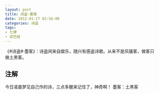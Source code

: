 ```yaml
---
layout: post
title: 诗盗·墨客
date: 2012-01-27 02:56:00
categories: 诗盗
tags:
- 七律
- 泥巴娃
---
```

《#诗盗#·墨客》：诗盗闲来自娱乐，随兴有感盗诗歌。从来不是风骚客，做客只做土黑客。

## 注解
今日凌晨梦见自己作的诗，三点多醒来记住了，神奇啊！
墨客：土黑客

